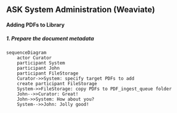 ## ASK System Administration (Weaviate)
#### Adding PDFs to Library
##### 1. Prepare the document metadata

```mermaid
sequenceDiagram
    actor Curator
    participant System
    participant John
    participant FileStorage
    Curator->>System: specify target PDFs to add
    create participant FileStorage
    System->>FileStorage: copy PDFs to PDF_ingest_queue folder
    John-->>Curator: Great!
    John->>System: How about you?
    System-->>John: Jolly good!
```
